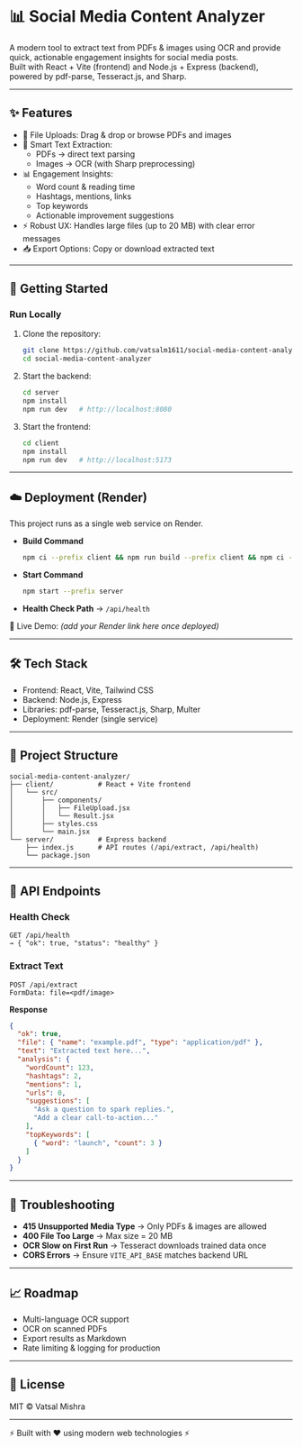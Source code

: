 # 📊 Social Media Content Analyzer

A modern tool to extract text from PDFs & images using OCR and provide quick, actionable engagement insights for social media posts.  
Built with React + Vite (frontend) and Node.js + Express (backend), powered by pdf-parse, Tesseract.js, and Sharp.

---

## ✨ Features
- 📂 File Uploads: Drag & drop or browse PDFs and images  
- 🔎 Smart Text Extraction:  
  - PDFs → direct text parsing  
  - Images → OCR (with Sharp preprocessing)  
- 📊 Engagement Insights:  
  - Word count & reading time  
  - Hashtags, mentions, links  
  - Top keywords  
  - Actionable improvement suggestions  
- ⚡ Robust UX: Handles large files (up to 20 MB) with clear error messages  
- 📥 Export Options: Copy or download extracted text  

---

## 🚀 Getting Started

### Run Locally
1. Clone the repository:
   ```bash
   git clone https://github.com/vatsalm1611/social-media-content-analyzer.git
   cd social-media-content-analyzer
   ```

2. Start the backend:
   ```bash
   cd server
   npm install
   npm run dev   # http://localhost:8080
   ```

3. Start the frontend:
   ```bash
   cd client
   npm install
   npm run dev   # http://localhost:5173
   ```

---

## ☁️ Deployment (Render)

This project runs as a single web service on Render.  

- **Build Command**
  ```bash
  npm ci --prefix client && npm run build --prefix client && npm ci --prefix server
  ```

- **Start Command**
  ```bash
  npm start --prefix server
  ```

- **Health Check Path** → `/api/health`  

🔗 Live Demo: *(add your Render link here once deployed)*

---

## 🛠 Tech Stack
- Frontend: React, Vite, Tailwind CSS  
- Backend: Node.js, Express  
- Libraries: pdf-parse, Tesseract.js, Sharp, Multer  
- Deployment: Render (single service)  

---

## 📂 Project Structure
```
social-media-content-analyzer/
├── client/           # React + Vite frontend
│   └── src/
│       ├── components/
│       │   ├── FileUpload.jsx
│       │   └── Result.jsx
│       ├── styles.css
│       └── main.jsx
└── server/           # Express backend
    ├── index.js      # API routes (/api/extract, /api/health)
    └── package.json
```

---

## 🔗 API Endpoints

### Health Check
```http
GET /api/health
→ { "ok": true, "status": "healthy" }
```

### Extract Text
```http
POST /api/extract
FormData: file=<pdf/image>
```

**Response**
```json
{
  "ok": true,
  "file": { "name": "example.pdf", "type": "application/pdf" },
  "text": "Extracted text here...",
  "analysis": {
    "wordCount": 123,
    "hashtags": 2,
    "mentions": 1,
    "urls": 0,
    "suggestions": [
      "Ask a question to spark replies.",
      "Add a clear call-to-action..."
    ],
    "topKeywords": [
      { "word": "launch", "count": 3 }
    ]
  }
}
```

---

## 🐛 Troubleshooting
- **415 Unsupported Media Type** → Only PDFs & images are allowed  
- **400 File Too Large** → Max size = 20 MB  
- **OCR Slow on First Run** → Tesseract downloads trained data once  
- **CORS Errors** → Ensure `VITE_API_BASE` matches backend URL  

---

## 📈 Roadmap
- Multi-language OCR support  
- OCR on scanned PDFs  
- Export results as Markdown  
- Rate limiting & logging for production  

---

## 📜 License
MIT © Vatsal Mishra  

---

⚡ Built with ❤ using modern web technologies ⚡
